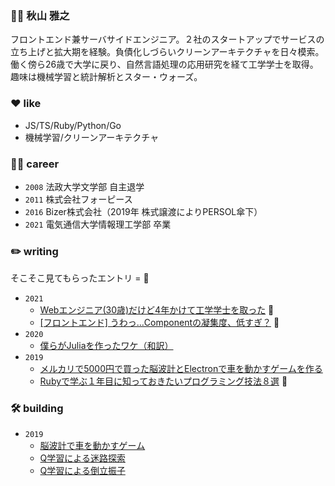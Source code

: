 ### 👨‍💻 秋山 雅之

フロントエンド兼サーバサイドエンジニア。２社のスタートアップでサービスの立ち上げと拡大期を経験。負債化しづらいクリーンアーキテクチャを日々模索。働く傍ら26歳で大学に戻り、自然言語処理の応用研究を経て工学学士を取得。趣味は機械学習と統計解析とスター・ウォーズ。

### ❤️ like

- JS/TS/Ruby/Python/Go
- 機械学習/クリーンアーキテクチャ

### 👨‍🎓 career

- `2008` 法政大学文学部 自主退学
- `2011` 株式会社フォーピース
- `2016` Bizer株式会社（2019年 株式譲渡によりPERSOL傘下）
- `2021` 電気通信大学情報理工学部 卒業

### ✏️ writing

そこそこ見てもらったエントリ = 👀

- `2021`
  - [Webエンジニア(30歳)だけど4年かけて工学学士を取った](https://qiita.com/aki202/items/aea846416f3739f48257) 👀
  - [[フロントエンド] うわっ…Componentの凝集度、低すぎ？](https://qiita.com/aki202/items/b279fa8097dde82e2730) 👀
- `2020`
  - [僕らがJuliaを作ったワケ（和訳）](https://twitter.com/aki202/status/1276453342265266177)
- `2019`
  - [メルカリで5000円で買った脳波計とElectronで車を動かすゲームを作る](https://qiita.com/aki202/items/2d7d386cc7656a7b97bd)
  - [Rubyで学ぶ１年目に知っておきたいプログラミング技法８選](https://qiita.com/aki202/items/dc4b4a6f3df800528edb) 👀

### 🛠 building

- `2019`
  - [脳波計で車を動かすゲーム](https://twitter.com/aki202/status/1162758414641950720)
  - [Q学習による迷路探索](https://twitter.com/aki202/status/1173202378276782082)
  - [Q学習による倒立振子](https://twitter.com/aki202/status/1175674723226669057)



<!--
**aki202/aki202** is a ✨ _special_ ✨ repository because its `README.md` (this file) appears on your GitHub profile.

Here are some ideas to get you started:

- 🔭 I’m currently working on ...
- 🌱 I’m currently learning ...
- 👯 I’m looking to collaborate on ...
- 🤔 I’m looking for help with ...
- 💬 Ask me about ...
- 📫 How to reach me: ...
- 😄 Pronouns: ...
- ⚡ Fun fact: ...
-->
